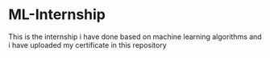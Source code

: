 # ML-Internship
This is the internship i have done based on machine learning algorithms and i have uploaded my certificate in this repository
